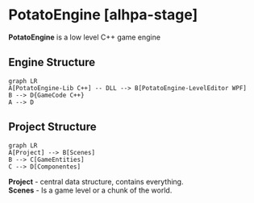 
# PotatoEngine [alhpa-stage]
 **PotatoEngine** is a low level C++ game engine


## Engine Structure

```mermaid
graph LR
A[PotatoEngine-Lib C++] -- DLL --> B[PotatoEngine-LevelEditor WPF]
B --> D{GameCode C++}
A --> D
```

## Project Structure
```mermaid
graph LR
A[Project] --> B[Scenes]
B --> C[GameEntities]
C --> D[Componentes]
```
**Project** - central data structure, contains everything.<br />
**Scenes** - Is a game level or a chunk of the world.

